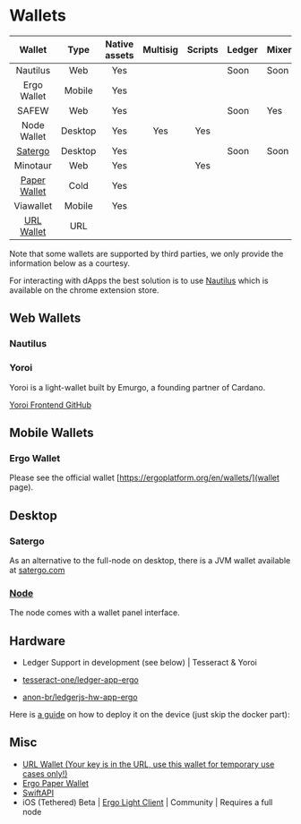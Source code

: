 # Wallets

|    Wallet    |   Type  | Native assets | Multisig | Scripts | Ledger | Mixer |
|:------------:|:-------:|:-------------:|:--------:|:-------:|--------|-------|
| Nautilus     | Web     | Yes           |          |         | Soon   | Soon  |
| Ergo Wallet  | Mobile  | Yes           |          |         |        |       |
| SAFEW        | Web     | Yes           |          |         | Soon   | Yes   |
| Node Wallet  | Desktop | Yes           | Yes      | Yes     |        |       |
| [Satergo](https://www.satergo.com)      | Desktop | Yes           |          |         | Soon   | Soon  |
| Minotaur     | Web     | Yes           |          | Yes     |        |       |
| [Paper Wallet](https://anon-br.github.io/ergo-paper-wallet/) | Cold    | Yes           |          |         |        |       |
| Viawallet    | Mobile  | Yes           |          |         |        |       |
| [URL Wallet](https://erg.urlwallet.org/)   | URL     |               |          |         |        |       |

Note that some wallets are supported by third parties, we only provide the information below as a courtesy.

For interacting with dApps the best solution is to use [Nautilus](https://github.com/capt-nemo429/nautilus-wallet) which is available on the chrome extension store.

## Web Wallets

### Nautilus

### Yoroi

Yoroi is a light-wallet built by Emurgo, a founding partner of Cardano. 

[Yoroi Frontend GitHub](https://github.com/Emurgo/yoroi-frontend)


## Mobile Wallets

### Ergo Wallet

Please see the official wallet [https://ergoplatform.org/en/wallets/](wallet page). 

## Desktop

### Satergo

As an alternative to the full-node on desktop, there is a JVM wallet available at [satergo.com](https://www.satergo.com)

### [Node](/node)

The node comes with a wallet panel interface. 


## Hardware

- Ledger Support in development (see below)  | Tesseract & Yoroi

- [tesseract-one/ledger-app-ergo](https://github.com/tesseract-one/ledger-app-ergo)
- [anon-br/ledgerjs-hw-app-ergo](https://github.com/anon-br/ledgerjs-hw-app-ergo)

Here is [a guide](https://putukusuma.medium.com/build-an-app-for-ledger-nano-s-on-macbook-and-docker-46be51701206) on how to deploy it on the device (just skip the docker part): 

## Misc

- [URL Wallet (Your key is in the URL, use this wallet for temporary use cases only!)](https://erg.urlwallet.org/)
- [Ergo Paper Wallet](https://anon-br.github.io/ergo-paper-wallet/)
- [SwiftAPI](https://github.com/ergoplatform/sigma-rust/blob/31aa0922d03f632d22fdc348b2604d23ed296586/bindings/ergo-wallet-ios/Sources/ErgoWallet/ErgoWallet.swift)
- iOS (Tethered) Beta | [Ergo Light Client](https://github.com/bjenkinsgit/ErgoIOSLiteClient.git) | Community | Requires a full node
